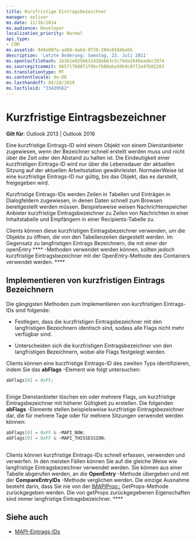 ```yaml
---
title: Kurzfristige Eintragsbezeichner
manager: soliver
ms.date: 11/16/2014
ms.audience: Developer
localization_priority: Normal
api_type:
- COM
ms.assetid: 948e007a-ad68-4abd-9720-204c6584beb5
description: 'Letzte Änderung: Samstag, 23. Juli 2011'
ms.openlocfilehash: 1b361e025b631418eb63c5c74da264beadec2974
ms.sourcegitcommit: 8657170d071f9bcf680aba50b9c07f2a4fb82283
ms.translationtype: MT
ms.contentlocale: de-DE
ms.lasthandoff: 04/28/2019
ms.locfileid: "33439562"
---
```

# <a name="short-term-entry-identifiers"></a>Kurzfristige Eintragsbezeichner

**Gilt für**: Outlook 2013 | Outlook 2016 
  
Eine kurzfristige Eintrags-ID wird einem Objekt von einem Dienstanbieter zugewiesen, wenn der Bezeichner schnell erstellt werden muss und nicht über die Zeit oder den Abstand zu halten ist. Die Eindeutigkeit einer kurzfristigen Eintrags-ID wird nur über die Lebensdauer der aktuellen Sitzung auf der aktuellen Arbeitsstation gewährleistet. NormalerWeise ist eine kurzfristige Eintrags-ID nur gültig, bis das Objekt, das es darstellt, freigegeben wird. 
  
Kurzfristige Eintrags-IDs werden Zeilen in Tabellen und Einträgen in Dialogfeldern zugewiesen, in denen Daten schnell zum Browsen bereitgestellt werden müssen. Beispielsweise weisen Nachrichtenspeicher Anbieter kurzfristige Eintragsbezeichner zu Zeilen von Nachrichten in einer Inhaltstabelle und Empfängern in einer Recipients-Tabelle zu. 

Clients können diese kurzfristigen Eintragsbezeichner verwenden, um die Objekte zu öffnen, die von den Tabellenzeilen dargestellt werden. Im Gegensatz zu langfristigen Eintrags Bezeichnern, die mit einer der openEntry **** -Methoden verwendet werden können, sollten jedoch kurzfristige Eintragsbezeichner mit der OpenEntry-Methode des Containers verwendet werden. **** 
  
## <a name="implementing-short-term-entry-identifiers"></a>Implementieren von kurzfristigen Eintrags Bezeichnern

Die gängigsten Methoden zum Implementieren von kurzfristigen Eintrags-IDs sind folgende:
  
- Festlegen, dass die kurzfristigen Eintragsbezeichner mit den langfristigen Bezeichnern identisch sind, sodass alle Flags nicht mehr verfügbar sind. 
    
- Unterscheiden sich die kurzfristigen Eintragsbezeichner von den langfristigen Bezeichnern, wobei alle Flags festgelegt werden. 
    
Clients können eine kurzfristige Eintrags-ID des zweiten Typs identifizieren, indem Sie das **abFlags** -Element wie folgt untersuchen: 
  
```cpp
abFlags[0] = 0xFF;
 
```

Einige Dienstanbieter löschen ein oder mehrere Flags, um kurzfristige Eintragsbezeichner mit höherer Gültigkeit zu erstellen. Die folgenden **abFlags** -Elemente stellen beispielsweise kurzfristige Eintragsbezeichner dar, die für mehrere Tage oder für mehrere Sitzungen verwendet werden können: 
  
```cpp
abFlags[0] = 0xFF & ~MAPI_NOW;
abFlags[0] = 0xFF & ~MAPI_THISSESSION;
 
```

Clients können kurzfristige Eintrags-IDs schnell erfassen, verwenden und verwerfen. In den meisten Fällen können Sie auf die gleiche Weise wie langfristige Eintragsbezeichner verwendet werden. Sie können aus einer Tabelle abgerufen werden, an die **OpenEntry** -Methode übergeben und mit der **CompareEntryIDs** -Methode verglichen werden. Die einzige Ausnahme besteht darin, dass Sie nie von der [IMAPIProp::](imapiprop-getprops.md) GetProps-Methode zurückgegeben werden. Die von getProps zurückgegebenen Eigenschaften sind immer langfristige Eintragsbezeichner. **** 
  
## <a name="see-also"></a>Siehe auch

- [MAPI-Eintrags-IDs](mapi-entry-identifiers.md)

